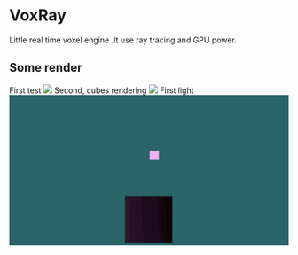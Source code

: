# VoxRay
Little real time voxel engine .It use ray tracing and GPU power.

## Some render
First test
![](render/render1.gif)
Second, cubes rendering
![](render/render2.gif)
First light
![](render/render3.gif)